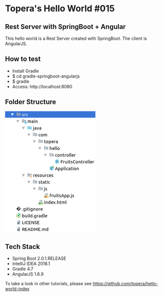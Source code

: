# Topera's Hello World #015
## Rest Server with SpringBoot + Angular
This hello world is a Rest Server created with SpringBoot. The client is AngularJS.

## How to test
* Install Gradle
* $ cd gradle-springboot-angularjs
* $ gradle
* Access: http://localhost:8080

## Folder Structure
![Image of Yaktocat](https://raw.githubusercontent.com/topera/gradle-springboot-angularjs/master/doc/files.png)

## Tech Stack
* Spring Boot 2.0.1.RELEASE
* IntelliJ IDEA 2018.1
* Gradle 4.7
* AngularJS 1.6.9

To take a look in other tutorials, please see https://github.com/topera/hello-world-index
